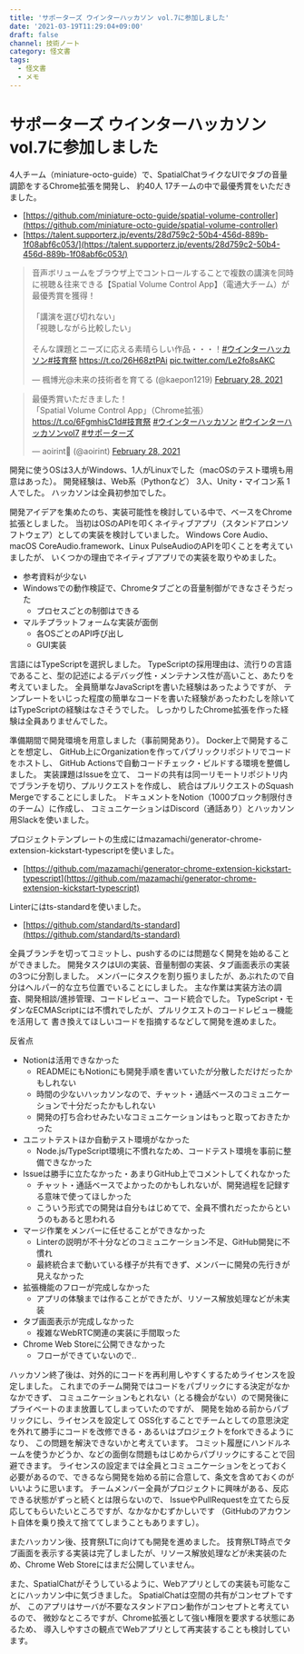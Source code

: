 ```yaml
---
title: 'サポーターズ ウインターハッカソン vol.7に参加しました'
date: '2021-03-19T11:29:04+09:00'
draft: false
channel: 技術ノート
category: 怪文書
tags:
  - 怪文書
  - メモ
---
```

# サポーターズ ウインターハッカソン vol.7に参加しました

4人チーム（miniature-octo-guide）で、SpatialChatライクなUIでタブの音量調節をするChrome拡張を開発し、
約40人 17チームの中で最優秀賞をいただきました。

- [https://github.com/miniature-octo-guide/spatial-volume-controller](https://github.com/miniature-octo-guide/spatial-volume-controller)
- [https://talent.supporterz.jp/events/28d759c2-50b4-456d-889b-1f08abf6c053/](https://talent.supporterz.jp/events/28d759c2-50b4-456d-889b-1f08abf6c053/)

<blockquote class="twitter-tweet"><p lang="ja" dir="ltr">音声ボリュームをブラウザ上でコントロールすることで複数の講演を同時に視聴＆往来できる【Spatial Volume Control App】（電通大チーム）が最優秀賞を獲得！<br /><br />「講演を選び切れない」<br />「視聴しながら比較したい」<br /><br />そんな課題とニーズに応える素晴らしい作品・・・！<a href="https://twitter.com/hashtag/%E3%82%A6%E3%82%A4%E3%83%B3%E3%82%BF%E3%83%BC%E3%83%8F%E3%83%83%E3%82%AB%E3%82%BD%E3%83%B3?src=hash&amp;ref_src=twsrc%5Etfw">#ウインターハッカソン</a><a href="https://twitter.com/hashtag/%E6%8A%80%E8%82%B2%E7%A5%AD?src=hash&amp;ref_src=twsrc%5Etfw">#技育祭</a> <a href="https://t.co/26H68ztPAi">https://t.co/26H68ztPAi</a> <a href="https://t.co/Le2fo8sAKC">pic.twitter.com/Le2fo8sAKC</a></p>&mdash; 楓博光@未来の技術者を育てる (@kaepon1219) <a href="https://twitter.com/kaepon1219/status/1365978116460478467?ref_src=twsrc%5Etfw">February 28, 2021</a></blockquote>

<blockquote class="twitter-tweet"><p lang="ja" dir="ltr">最優秀賞いただきました！<br />「Spatial Volume Control App」（Chrome拡張）<a href="https://t.co/6FgmhisC1d">https://t.co/6FgmhisC1d</a><a href="https://twitter.com/hashtag/%E6%8A%80%E8%82%B2%E7%A5%AD?src=hash&amp;ref_src=twsrc%5Etfw">#技育祭</a> <a href="https://twitter.com/hashtag/%E3%82%A6%E3%82%A4%E3%83%B3%E3%82%BF%E3%83%BC%E3%83%8F%E3%83%83%E3%82%AB%E3%82%BD%E3%83%B3?src=hash&amp;ref_src=twsrc%5Etfw">#ウインターハッカソン</a> <a href="https://twitter.com/hashtag/%E3%82%A6%E3%82%A4%E3%83%B3%E3%82%BF%E3%83%BC%E3%83%8F%E3%83%83%E3%82%AB%E3%82%BD%E3%83%B3vol7?src=hash&amp;ref_src=twsrc%5Etfw">#ウインターハッカソンvol7</a> <a href="https://twitter.com/hashtag/%E3%82%B5%E3%83%9D%E3%83%BC%E3%82%BF%E3%83%BC%E3%82%BA?src=hash&amp;ref_src=twsrc%5Etfw">#サポーターズ</a></p>&mdash; aoirint🎐 (@aoirint) <a href="https://twitter.com/aoirint/status/1365964375568248833?ref_src=twsrc%5Etfw">February 28, 2021</a></blockquote>

開発に使うOSは3人がWindows、1人がLinuxでした（macOSのテスト環境も用意はあった）。
開発経験は、Web系（Pythonなど） 3人、Unity・マイコン系 1人でした。
ハッカソンは全員初参加でした。

開発アイデアを集めたのち、実装可能性を検討している中で、ベースをChrome拡張としました。
当初はOSのAPIを叩くネイティブアプリ（スタンドアロンソフトウェア）としての実装を検討していました。
Windows Core Audio、macOS CoreAudio.framework、Linux PulseAudioのAPIを叩くことを考えていましたが、
いくつかの理由でネイティブアプリでの実装を取りやめました。

- 参考資料が少ない
- Windowsでの動作検証で、Chromeタブごとの音量制御ができなさそうだった
  - プロセスごとの制御はできる
- マルチプラットフォームな実装が面倒
  - 各OSごとのAPI呼び出し
  - GUI実装

言語にはTypeScriptを選択しました。
TypeScriptの採用理由は、流行りの言語であること、型の記述によるデバッグ性・メンテナンス性が高いこと、あたりを考えていました。
全員簡単なJavaScriptを書いた経験はあったようですが、
テンプレートをいじった程度の簡単なコードを書いた経験があったわたしを除いてはTypeScriptの経験はなさそうでした。
しっかりしたChrome拡張を作った経験は全員ありませんでした。

準備期間で開発環境を用意しました（事前開発あり）。
Docker上で開発することを想定し、
GitHub上にOrganizationを作ってパブリックリポジトリでコードをホストし、
GitHub Actionsで自動コードチェック・ビルドする環境を整備しました。
実装課題はIssueを立て、
コードの共有は同一リモートリポジトリ内でブランチを切り、プルリクエストを作成し、
統合はプルリクエストのSquash Mergeですることにしました。
ドキュメントをNotion（1000ブロック制限付きのチーム）に作成し、
コミュニケーションはDiscord（通話あり）とハッカソン用Slackを使いました。

プロジェクトテンプレートの生成にはmazamachi/generator-chrome-extension-kickstart-typescriptを使いました。

- [https://github.com/mazamachi/generator-chrome-extension-kickstart-typescript](https://github.com/mazamachi/generator-chrome-extension-kickstart-typescript)

Linterにはts-standardを使いました。

- [https://github.com/standard/ts-standard](https://github.com/standard/ts-standard)

全員ブランチを切ってコミットし、pushするのには問題なく開発を始めることができました。
開発タスクはUIの実装、音量制御の実装、タブ画面表示の実装の3つに分割しました。
メンバーにタスクを割り振りましたが、あぶれたので自分はヘルパー的な立ち位置でいることにしました。
主な作業は実装方法の調査、開発相談/進捗管理、コードレビュー、コード統合でした。
TypeScript・モダンなECMAScriptには不慣れでしたが、プルリクエストのコードレビュー機能を活用して
書き換えてほしいコードを指摘するなどして開発を進めました。

反省点

- Notionは活用できなかった
  - READMEにもNotionにも開発手順を書いていたが分散しただけだったかもしれない
  - 時間の少ないハッカソンなので、チャット・通話ベースのコミュニケーションで十分だったかもしれない
  - 開発の打ち合わせみたいなコミュニケーションはもっと取っておきたかった
- ユニットテストほか自動テスト環境がなかった
  - Node.js/TypeScript環境に不慣れなため、コードテスト環境を事前に整備できなかった
- Issueは勝手に立たなかった・あまりGitHub上でコメントしてくれなかった
  - チャット・通話ベースでよかったのかもしれないが、開発過程を記録する意味で使ってほしかった
  - こういう形式での開発は自分もはじめてで、全員不慣れだったからというのもあると思われる
- マージ作業をメンバーに任せることができなかった
  - Linterの説明が不十分などのコミュニケーション不足、GitHub開発に不慣れ
  - 最終統合まで動いている様子が共有できず、メンバーに開発の先行きが見えなかった
- 拡張機能のフローが完成しなかった
  - アプリの体験までは作ることができたが、リソース解放処理などが未実装
- タブ画面表示が完成しなかった
  - 複雑なWebRTC関連の実装に手間取った
- Chrome Web Storeに公開できなかった
  - フローができていないので..

ハッカソン終了後は、対外的にコードを再利用しやすくするためライセンスを設定しました。
これまでのチーム開発ではコードをパブリックにする決定がなかなかできず、
コミュニケーションもとれない（とる機会がない）ので開発後にプライベートのまま放置してしまっていたのですが、
開発を始める前からパブリックにし、ライセンスを設定して
OSS化することでチームとしての意思決定を外れて勝手にコードを改修できる・あるいはプロジェクトをforkできるようになり、
この問題を解決できないかと考えています。
コミット履歴にハンドルネームを使うかどうか、などの面倒な問題もはじめからパブリックにすることで回避できます。
ライセンスの設定までは全員とコミュニケーションをとっておく必要があるので、できるなら開発を始める前に合意して、条文を含めておくのがいいように思います。
チームメンバー全員がプロジェクトに興味がある、反応できる状態がずっと続くとは限らないので、
IssueやPullRequestを立てたら反応してもらいたいところですが、なかなかむずかしいです
（GitHubのアカウント自体を乗り換えて捨ててしまうこともありますし）。

またハッカソン後、技育祭LTに向けても開発を進めました。
技育祭LT時点でタブ画面を表示する実装は完了しましたが、リソース解放処理などが未実装のため、Chrome Web Storeにはまだ公開していません。

また、SpatialChatがそうしているように、Webアプリとしての実装も可能なことにハッカソン中に気づきました。
SpatialChatは空間の共有がコンセプトですが、
このアプリはサーバが不要なスタンドアロン動作がコンセプトと考えているので、
微妙なところですが、Chrome拡張として強い権限を要求する状態にあるため、
導入しやすさの観点でWebアプリとして再実装することも検討しています。
